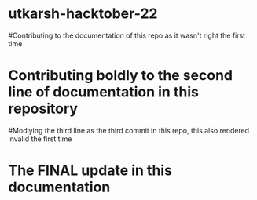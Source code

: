# utkarsh-hacktober-22
#Contributing to the documentation of this repo as it wasn't right the first time
# Contributing boldly to the second line of documentation in this repository
#Modiying the third line as the third commit in this repo, this also rendered invalid the first time
# The FINAL update in this documentation

